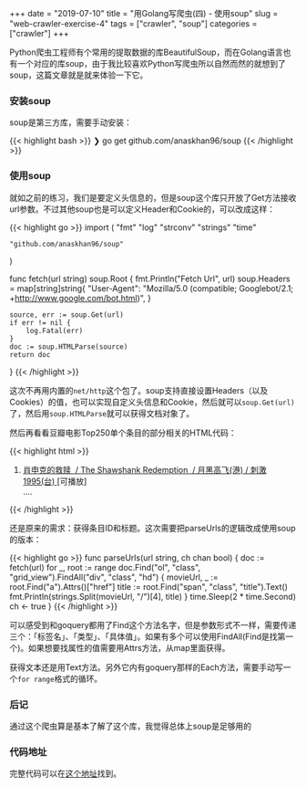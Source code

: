 +++
date = "2019-07-10"
title = "用Golang写爬虫(四) - 使用soup"
slug = "web-crawler-exercise-4"
tags = ["crawler", "soup"]
categories = ["crawler"]
+++

Python爬虫工程师有个常用的提取数据的库BeautifulSoup，而在Golang语言也有一个对应的库soup，由于我比较喜欢Python写爬虫所以自然而然的就想到了soup，这篇文章就是就来体验一下它。

### 安装soup

soup是第三方库，需要手动安装：

{{< highlight bash >}}
❯ go get github.com/anaskhan96/soup
{{< /highlight >}}

### 使用soup

就如之前的练习，我们是要定义头信息的，但是soup这个库只开放了Get方法接收url参数。不过其他soup也是可以定义Header和Cookie的，可以改成这样：

{{< highlight go >}}
import (
    "fmt"
    "log"
    "strconv"
    "strings"
    "time"

    "github.com/anaskhan96/soup"
)

func fetch(url string) soup.Root {
    fmt.Println("Fetch Url", url)
    soup.Headers = map[string]string{
        "User-Agent": "Mozilla/5.0 (compatible; Googlebot/2.1; +http://www.google.com/bot.html)",
    }

    source, err := soup.Get(url)
    if err != nil {
        log.Fatal(err)
    }
    doc := soup.HTMLParse(source)
    return doc
}
{{< /highlight >}}

这次不再用内置的`net/http`这个包了。soup支持直接设置Headers（以及Cookies）的值，也可以实现自定义头信息和Cookie，然后就可以`soup.Get(url)`了，然后用`soup.HTMLParse`就可以获得文档对象了。

然后再看看豆瓣电影Top250单个条目的部分相关的HTML代码：

{{< highlight html >}}
<ol class="grid_view">
  <li>
    <div class="item">
      <div class="info">
        <div class="hd">
          <a href="https://movie.douban.com/subject/1292052/" class="">
            <span class="title">肖申克的救赎</span>
            <span class="title">&nbsp;/&nbsp;The Shawshank Redemption</span>
            <span class="other">&nbsp;/&nbsp;月黑高飞(港)  /  刺激1995(台)</span>
          </a>
          <span class="playable">[可播放]</span>
        </div>
      </div>
    </div>
  </li>
  ....
</ol>
{{< /highlight >}}

还是原来的需求：获得条目ID和标题。这次需要把parseUrls的逻辑改成使用soup的版本：

{{< highlight go >}}
func parseUrls(url string, ch chan bool) {
	doc := fetch(url)
	for _, root := range doc.Find("ol", "class", "grid_view").FindAll("div", "class", "hd") {
		movieUrl, _ := root.Find("a").Attrs()["href"]
		title := root.Find("span", "class", "title").Text()
		fmt.Println(strings.Split(movieUrl, "/")[4], title)
	}
	time.Sleep(2 * time.Second)
	ch <- true
}
{{< /highlight >}}

可以感受到和goquery都用了Find这个方法名字，但是参数形式不一样，需要传递三个：「标签名」、「类型」、「具体值」。如果有多个可以使用FindAll(Find是找第一个)。如果想要找属性的值需要用Attrs方法，从map里面获得。

获得文本还是用Text方法。另外它内有goquery那样的Each方法，需要手动写一个`for range`格式的循环。

### 后记

通过这个爬虫算是基本了解了这个库，我觉得总体上soup是足够用的

### 代码地址

完整代码可以在[这个地址](https://github.com/golang-dev/strconv.code/blob/master/soup/doubanCrawler.go)找到。
